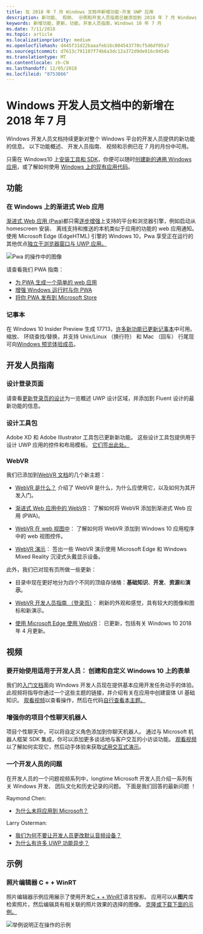 ```yaml
---
title: 在 2018 年 7 月 Windows 文档中新增功能-开发 UWP 应用
description: 新功能、 视频、 示例和开发人员指南已被添加到 2018 年 7 月 Windows 10 开发人员文档。
keywords: 新增功能，更新，功能，开发人员指南，Windows 10 年 7 月
ms.date: 7/11/2018
ms.topic: article
ms.localizationpriority: medium
ms.openlocfilehash: d445f31d22baaafeb16c004543770cf5d6df05a7
ms.sourcegitcommit: d7613c791107f74b6a3dc12a372d9de916c0454b
ms.translationtype: MT
ms.contentlocale: zh-CN
ms.lasthandoff: 12/05/2018
ms.locfileid: "8753866"
---
```

# <a name="whats-new-in-the-windows-developer-docs-in-july-2018"></a>Windows 开发人员文档中的新增在 2018 年 7 月

Windows 开发人员文档持续更新对整个 Windows 平台的开发人员提供的新功能的信息。 以下功能概述、 开发人员指南、 视频和示例已在 7 月的月份中可用。

只需在 Windows10 上[安装工具和 SDK](http://go.microsoft.com/fwlink/?LinkId=821431)，你便可以随时[创建新的通用 Windows 应用](../get-started/create-uwp-apps.md)，或了解如何使用 [Windows 上的现有应用代码](../porting/index.md)。

## <a name="features"></a>功能

### <a name="progressive-web-apps-on-windows"></a>在 Windows 上的渐进式 Web 应用

[渐进式 Web 应用 (Pwa)](https://developer.microsoft.com/windows/pwa)都只需[逐步增强](https://wikipedia.org/wiki/Progressive_enhancement)上支持的平台和浏览器引擎，例如启动从 homescreen 安装、 离线支持和推送的本机类似于应用的功能的 web 应用通知。 使用 Microsoft Edge (EdgeHTML) 引擎的 Windows 10，Pwa 享受正在运行的其他优点[独立于浏览器窗口与 UWP 应用。](https://docs.microsoft.com/microsoft-edge/progressive-web-apps/windows-features)

![Pwa 的操作中的图像](images/progressive-web-apps.jpg)

请查看我们 PWA 指南：

* [为 PWA 生成一个简单的 web 应用](https://docs.microsoft.com/microsoft-edge/progressive-web-apps/get-started)
* [增强 Windows 运行时与你 PWA](https://docs.microsoft.com/en-us/microsoft-edge/progressive-web-apps/windows-features)
* [将你 PWA 发布到 Microsoft Store](https://docs.microsoft.com/microsoft-edge/progressive-web-apps/microsoft-store)

### <a name="notepad"></a>记事本

在 Windows 10 Insider Preview 生成 17713，[许多新功能已更新记事本](http://aka.ms/ant-man)中可用。 缩放、 环绕查找/替换，并支持 Unix/Linux （换行符） 和 Mac （回车） 行尾现可向[Windows 预览体验成员](https://insider.windows.com/)。 

## <a name="developer-guidance"></a>开发人员指南

### <a name="design-landing-page"></a>设计登录页面

请查看[更新登录页的设计](https://developer.microsoft.com/windows/apps/design)为一览概述 UWP 设计区域，并添加到 Fluent 设计的最新功能的信息。

### <a name="design-toolkits"></a>设计工具包

Adobe XD 和 Adobe Illustrator 工具包已更新新功能。 这些设计工具包提供用于设计 UWP 应用的控件和布局模板。 [它们签出此处。](../design/downloads/index.md)

### <a name="webvr"></a>WebVR

我们已添加到[WebVR 文档](https://docs.microsoft.com/microsoft-edge/webvr/
)的几个新主题：

* [WebVR 是什么？](https://docs.microsoft.com/microsoft-edge/webvr/what-is-webvr
) 介绍了 WebVR 是什么，为什么应使用它，以及如何为其开发入门。

* [渐进式 Web 应用中的 WebVR](https://docs.microsoft.com/microsoft-edge/webvr/webvr-in-pwas)： 了解如何将 WebVR 添加到渐进式 Web 应用 (PWA)。

* [WebVR 在 web 视图中](https://docs.microsoft.com/microsoft-edge/webvr/webvr-in-webview)： 了解如何将 WebVR 添加到 Windows 10 应用程序中的 web 视图控件。

* [WebVR 演示](https://docs.microsoft.com/microsoft-edge/webvr/demos)： 签出一些 WebVR 演示使用 Microsoft Edge 和 Windows Mixed Reality 沉浸式头戴显示设备。

此外，我们已对现有页所做一些更新：

* 目录中现在更好地分为四个不同的顶级存储桶：**基础知识**、**开发**、**资源**和**演示**。

* [WebVR 开发人员指南 （登录页）](https://docs.microsoft.com/microsoft-edge/webvr/)： 刷新的外观和感觉，具有较大的图像和图标和新演示。

* [使用 Microsoft Edge 使用 WebVR](https://docs.microsoft.com/microsoft-edge/webvr/webvr-with-edge)： 已更新，包括有关 Windows 10 2018 年 4 月更新。

## <a name="videos"></a>视频

### <a name="get-started-for-devs-create-and-customize-a-form-on-windows-10"></a>要开始使用适用于开发人员： 创建和自定义 Windows 10 上的表单

我们的[入门文档](../get-started/index.md)面向 Windows 开发人员现在提供基本应用开发任务动手的体验。 此视频将指导你通过一个这些主题的链接，并介绍有关在应用中创建窗体 UI 基础知识。 [观看视频](https://www.youtube.com/watch?v=AgngKzq4hKI&feature=youtu.be)以查看操作，然后在代码[自行查看本主题。](http://aka.ms/CreateForms)

### <a name="enhance-your-bot-with-project-personality-chat"></a>增强你的项目个性聊天机器人

项目个性聊天中，可以将自定义角色添加到你聊天机器人。 通过与 Microsoft 机器人框架 SDK 集成，你可以添加更多谈话地与客户交互的小访谈功能。 [观看视频](https://www.youtube.com/watch?v=5C_uD8g2QKg&feature=youtu.be)以了解如何实现它，然后动手体验来获取[试用交互式演示](http://aka.ms/PersonalityChat)。

### <a name="one-dev-question"></a>一个开发人员的问题

在开发人员的一个问题视频系列中，longtime Microsoft 开发人员介绍一系列有关 Windows 开发、 团队文化和历史记录的问题。 下面是我们回答的最新问题 ！

Raymond Chen:

* [为什么未将应用到 Microsoft？](https://www.youtube.com/watch?v=oL8ymamkEMU&feature=youtu.be)

Larry Osterman:

* [我们为何不要让开发人员更改默认音频设备？](https://www.youtube.com/watch?v=6aNUoVfbnmg&feature=youtu.be)
* [为什么有许多 UWP 功能异步？](https://www.youtube.com/watch?v=5M724QIy1Mk&feature=youtu.be)

## <a name="samples"></a>示例

### <a name="photo-editor-cwinrt"></a>照片编辑器 C + + WinRT

照片编辑器示例应用展示了使用开发[C + + WinRT](../cpp-and-winrt-apis/intro-to-using-cpp-with-winrt.md)语言投影。 应用可以从**图片**库检索照片，然后编辑具有相关联的照片效果的选择的图像。 [克隆或下载下面的示例。](https://github.com/Microsoft/Windows-appsample-photo-editor)

![举例说明正在操作的示例](images/photo-editor-banner.png)

